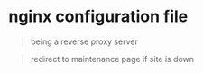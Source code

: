 # nginx configuration file

> being a reverse proxy server

> redirect to maintenance page if site is down
